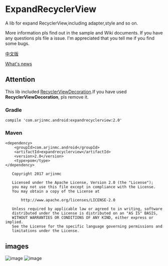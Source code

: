 # ExpandRecyclerView
A lib for expand RecyclerView,including adapter,style and so on.

More information pls find out in the sample and Wiki documents.
If you have any questions pls file a issue. I'm appreciated that you tell me if you find some bugs.

[中文版](README_CN.md)

[What's news](NEWS.md)

## Attention

This lib included [RecyclerViewDecoration](https://github.com/arjinmc/RecyclerViewDecoration).If you have used <strong>RecyclerViewDecoration</strong>, pls remove it.

### Gradle
```code
compile 'com.arjinmc.android:expandrecyclerview:2.0'
```

### Maven
```code
<dependency>
    <groupId>com.arjinmc.android</groupId>
    <artifactId>expandrecyclerview</artifactId>
    <version>2.0</version>
    <type>pom</type>
</dependency>
```

```code
   Copyright 2017 arjinmc

   Licensed under the Apache License, Version 2.0 (the "License");
   you may not use this file except in compliance with the License.
   You may obtain a copy of the License at

       http://www.apache.org/licenses/LICENSE-2.0

   Unless required by applicable law or agreed to in writing, software
   distributed under the License is distributed on an "AS IS" BASIS,
   WITHOUT WARRANTIES OR CONDITIONS OF ANY KIND, either express or implied.
   See the License for the specific language governing permissions and
   limitations under the License.
```

## images
![image](https://github.com/arjinmc/ExpandRecyclerView/blob/master/images/device-2018-04-13-174313.png)
![image](https://github.com/arjinmc/ExpandRecyclerView/blob/master/images/device-2018-04-13-174237.png)
